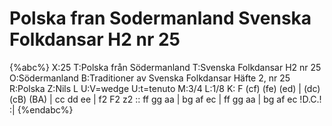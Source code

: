 # Polska fran Sodermanland Svenska Folkdansar H2 nr 25

{%abc%}
X:25
T:Polska från Södermanland
T:Svenska Folkdansar H2 nr 25
O:Södermanland
B:Traditioner av Svenska Folkdansar Häfte 2, nr 25
R:Polska
Z:Nils L
U:V=wedge
U:t=tenuto
M:3/4
L:1/8
K: F
(cf) (fe) (ed) | (dc) (cB) (BA) | cc dd ee | f2 F2 z2 ::
ff gg aa | bg af ec | ff gg aa | bg af ec !D.C.! :|
{%endabc%}
